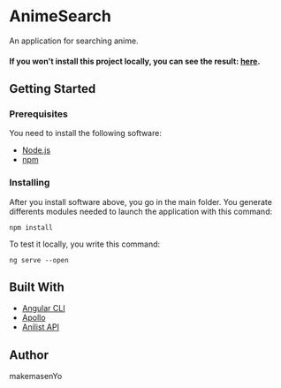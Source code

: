 # AnimeSearch

An application for searching anime.

#### If you won't install this project locally, you can see the result: [here](http://makemasen-yo.alwaysdata.net).

## Getting Started

### Prerequisites

You need to install the following software:
* [Node.js](https://nodejs.org/en/)
* [npm](https://www.npmjs.com)

### Installing

After you install software above, you go in the main folder.
You generate differents modules needed to launch the application with this command:

``` npm install ```

To test it locally, you write this command:

``` ng serve --open ```

## Built With

* [Angular CLI](https://github.com/angular/angular-cli)
* [Apollo](https://www.apollographql.com)
* [Anilist API](https://github.com/AniList/ApiV2-GraphQL-Docs)

## Author

makemasenYo